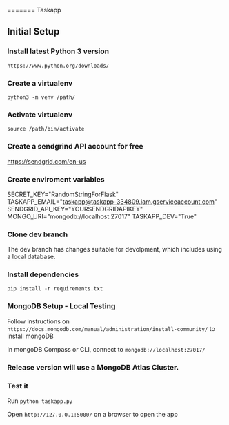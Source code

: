 
=======
Taskapp

## Initial Setup ###

### Install latest Python 3 version ###
`https://www.python.org/downloads/`

### Create a virtualenv ###
`python3 -m venv /path/`

### Activate virtualenv ###
`source /path/bin/activate`

### Create a sendgrind API account for free ###
https://sendgrid.com/en-us

### Create enviroment variables ###
SECRET_KEY="RandomStringForFlask"
TASKAPP_EMAIL="taskapp@taskapp-334809.iam.gserviceaccount.com"
SENDGRID_API_KEY="YOURSENDGRIDAPIKEY"
MONGO_URI="mongodb://localhost:27017"
TASKAPP_DEV="True"

### Clone dev branch ###
The dev branch has changes suitable for devolpment, which includes using a local database. 

### Install dependencies ###
`pip install -r requirements.txt`

### MongoDB Setup - Local Testing ###
Follow instructions on `https://docs.mongodb.com/manual/administration/install-community/` to install mongoDB

In mongoDB Compass or CLI, connect to `mongodb://localhost:27017/`


### Release version will use a MongoDB Atlas Cluster. 


### Test it ###

Run `python taskapp.py`

Open `http://127.0.0.1:5000/` on a browser to open the app

